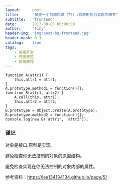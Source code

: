 ```yaml
---
layout:     post
title:      "每天一个前端知识（72）:将原形视为实现的细节"
subtitle:   "frontend"
date:       2017-08-05 00:00:00
author:     "Tiny"
header-img: "img/post-bg-frontend.jpg"
header-mask: 0.3
catalog:    true
tags:
    - 前端开发
    - 开发规范
    - 前端教程
---
```


    function A(attr1) {
        this.attr1 = attr1;
    }
    A.prototype.method1 = function(){};
    function B(attr1, attr2) {
        A.call(this, attr1);
        this.attr2 = attr2;
    }
    B.prototype = Object.create(A.prototype);
    B.prototype.method2 = function(){};
    console.log(new B('attr1', 'attr2'));

### 谨记

对象是接口,原型是实现。

避免检查你无法控制的对象的原型结构。

避免检查实现在你无法控制的对象内部的属性。

参考资料：https://lee134134134.github.io/page/5/



